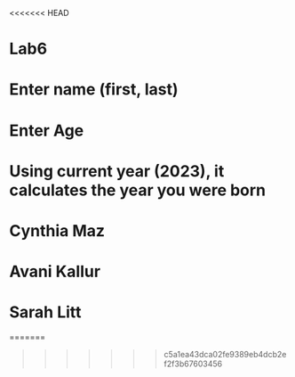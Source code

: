 <<<<<<< HEAD
# Lab6
# Enter name (first, last)
# Enter Age 
# Using current year (2023), it calculates the year you were born 
# Cynthia Maz
# Avani Kallur 
# Sarah Litt
=======
>>>>>>> c5a1ea43dca02fe9389eb4dcb2ef2f3b67603456
